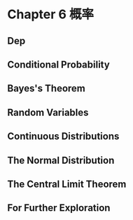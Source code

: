 # Chapter 6 概率

## Dep
## Conditional Probability
## Bayes's Theorem
## Random Variables
## Continuous Distributions
## The Normal Distribution
## The Central Limit Theorem
## For Further Exploration